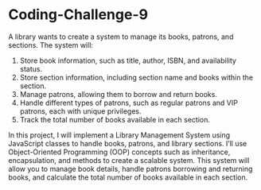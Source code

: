 # Coding-Challenge-9

 A library wants to create a system to manage its books, patrons, and sections.
  The system will: 
  1. Store book information, such as title, author, ISBN, and availability status. 
  2. Store section information, including section name and books within the section. 
  3. Manage patrons, allowing them to borrow and return books. 
  4. Handle different types of patrons, such as regular patrons and VIP patrons, each with unique privileges. 
  5. Track the total number of books available in each section.


In this project, I will implement a Library Management System using JavaScript classes to handle books, patrons, and library sections. I’ll use Object-Oriented Programming (OOP) concepts such as inheritance, encapsulation, and methods to create a scalable system. This system will allow you to manage book details, handle patrons borrowing and returning books, and calculate the total number of books available in each section.
